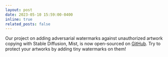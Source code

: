 ```yaml
---
layout: post
date: 2023-05-10 15:59:00-0400
inline: true
related_posts: false
---
```


Our project on adding adversarial watermarks against unauthorized artwork copying with Stable Diffusion, Mist, is now open-sourced on <a href='https://github.com/psyker-team/mist'>GitHub</a>. Try to protect your artworks by adding tiny watermarks on them!
